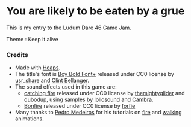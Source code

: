 # You are likely to be eaten by a grue

This is my entry to the Ludum Dare 46 Game Jam.

Theme : Keep it alive

### Credits

 - Made with [Heaps](https://heaps.io/).
 - The title's font is [Boy Bold Font+](https://opengameart.org/content/boxy-bold-font-0) released under CC0 license by [usr_share](https://opengameart.org/users/usrshare) and [Clint Bellanger](https://opengameart.org/users/clint-bellanger).
 - The sound effects used in this game are:
   - [catching fire](https://opengameart.org/content/catching-fire) released under CC0 license by [themightyglider](https://opengameart.org/users/themightyglider) and [qubodup](https://freesound.org/people/qubodup/), using samples by [lollosound](https://freesound.org/people/lollosound/) and [Cambra](https://freesound.org/people/Cambra/).
   - [Bonfire](https://freesound.org/people/forfie/sounds/364992/) released under CC0 license by [forfie](https://freesound.org/people/forfie/)
 - Many thanks to [Pedro Medeiros](https://twitter.com/saint11) for his tutorials on [fire](https://twitter.com/saint11/status/800671352260874240) and [walking](https://twitter.com/saint11/status/905098438571958272) animations.
